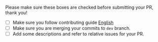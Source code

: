 Please make sure these boxes are checked before submitting your PR, thank you!

- [ ] Make sure you follow contributing guide [English](https://github.com/vuesax-alpha/vuesax-alpha/blob/main/.github/CONTRIBUTING.md)
- [ ] Make sure you are merging your commits to `dev` branch.
- [ ] Add some descriptions and refer to relative issues for your PR.

